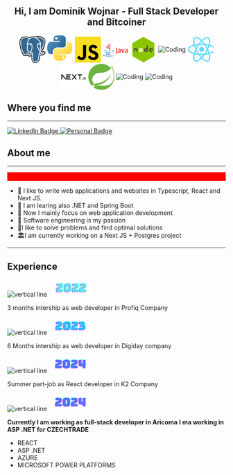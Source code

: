 <h2 align="center">Hi, I am Dominik Wojnar - Full Stack Developer and Bitcoiner</h2>
<div align="center">
  <img align="center" alt="Coding" width="60" src="./Postgresql_elephant.svg.png">
  <img align="center" alt="Coding" width="60" src="./Python-logo-notext.svg.png">
  <img align="center" alt="Coding" width="60" src="./download.png">
  <img align="center" alt="Coding" width="60" src="./learn-java-with-ubiqum-logo.png">
  <img align="center" alt="Coding" width="60" src="./nodejs_logo.png">
  <img align="center" alt="Coding" width="90" src="https://seekvectors.com/files/download/Typescript-01.png">
  <img align="center" alt="Coding" width="60" src="./react.png">
  <img align="center" alt="Coding" width="60" src="./next.png">
  <img align="center" alt="Coding" width="60" src="./spring.png">
  <img align="center" alt="Coding" width="60" src="https://cryptologos.cc/logos/bitcoin-btc-logo.png">
  <img align="center" alt="Coding" width="60" src="https://www.simplilearn.com/ice9/free_resources_article_thumb/ASP.NET_logo.jpg">
</div>

<h2>Where you find me </h2>
<hr> </hr>

<!-- [![Top Langs](https://github-readme-stats-git-masterrstaa-rickstaa.vercel.app/api/top-langs/?username=wojnys)](https://github.com/wojnys/autoskolyportalnextjs) -->

<div id="badges">
  <a href="https://www.linkedin.com/in/dominik-wojnar-168a9521b/">
    <img src="https://img.shields.io/badge/LinkedIn-blue?style=for-the-badge&logo=linkedin&logoColor=white" alt="LinkedIn Badge"/>
  </a>
  <a href="https://www.dominikwojnar.cz/">
    <img src="https://img.shields.io/badge/Personal web-darkgreen?style=for-the-badge&logo=google&logoColor=white" alt="Personal Badge"/>
  </a>
</div>

<h2>About me</h2>
<hr> </hr>
  <div id="bio">
<div style="height:20px; background-color:red;"></div>
  <ul>
    <li>🎋 I like to write web applications and websites in Typescript, React and Next JS.</li>
    <li>🧱 I am learing also .NET and Spring Boot</li>
    <li>🎒  Now I mainly focus on web application development</li>
    <li>💢  Software engineering is my passion  </li>
    <li>🤖I like to solve problems and find optimal solutions </li>
    <li>🏛I am currently working on a Next JS + Postgres project</li>
  </ul>
</div>

<hr> </hr>
  <div id="bio">
  <h2>Experience</h2>
    <div>
      <img src="https://www.pngplay.com/wp-content/uploads/8/Vertical-Line-No-Background.png" height="50" wifth="20" alt="vertical line" />
      <img src="./2022.png" />
      <p>3 months intership as web developer in Profiq Company</p>
    </div>
    <div>
      <img src="https://www.pngplay.com/wp-content/uploads/8/Vertical-Line-No-Background.png" height="50" wifth="20" alt="vertical line" />
      <img src="./2023.png" />
      <p>6 Months intership as web developer in Digiday company</p>
    </div>
    <div>
      <img src="https://www.pngplay.com/wp-content/uploads/8/Vertical-Line-No-Background.png" height="50" wifth="20" alt="vertical line" />
      <img src="./2024.png" />
      <p>Summer part-job as React developer in K2 Company</p>
    </div>
    <div>
      <img src="https://www.pngplay.com/wp-content/uploads/8/Vertical-Line-No-Background.png" height="50" wifth="20" alt="vertical line" />
        <img src="./2024.png" />
      <p>
        <b>Currently I am working as full-stack developer in Aricoma</b>
        </hr>
        <b>I ma working in ASP .NET for CZECHTRADE</b>
        <ul>
          <li>REACT</li>
          <li>ASP .NET</li>
          <li>AZURE</li>
          <li>MICROSOFT POWER PLATFORMS</li>
        </ul>
      </p>
    </div>
</div>
</div>
